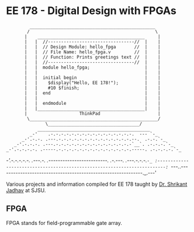 # EE 178 - Digital Design with FPGAs

             ________________________________________________
            /                                                \
           |    _________________________________________     |
           |   |  //---------------------------------//  |    |
           |   |  // Design Module: hello_fpga       //  |    |
           |   |  // File Name: hello_fpga.v         //  |    |
           |   |  // Function: Prints greetings text //  |    |
           |   |  //---------------------------------//  |    |
           |   |  module hello_fpga;                     |    |
           |   |                                         |    |
           |   |  initial begin                          |    |
           |   |    $display("Hello, EE 178!");          |    |
           |   |    #10 $finish;                         |    |
           |   |  end                                    |    |
           |   |                                         |    |
           |   |  endmodule                              |    |
           |   |_________________________________________|    |
           |                    ThinkPad                      |
            \_________________________________________________/
                   \___________________________________/
                ___________________________________________
             _-'    .-.-.-.-.-.-.-.-.-.-.-.-.-.-.-.-.  --- `-_
          _-'.-.-. .---.-.-.-.-.-.-.-.-.-.-.-.-.-.-.--.  .-.-.`-_
       _-'.-.-.-. .---.-.-.-.-.-.-.-.-.-.-.-.-.-.-.-`__`. .-.-.-.`-_
    _-'.-.-.-.-. .-----.-.-.-.-.-.-.-.-.-.-.-.-.-.-.-----. .-.-.-.-.`-_
 _-'.-.-.-.-.-. .---.-. .-------------------------. .-.---. .---.-.-.-.`-_
:-------------------------------------------------------------------------:
`---._.-------------------------------------------------------------._.---'

Various projects and information compiled for EE 178 taught by [Dr. Shrikant Jadhav](https://www.linkedin.com/in/jadhavshrikant) at SJSU.

## FPGA
FPGA stands for field-programmable gate array.
